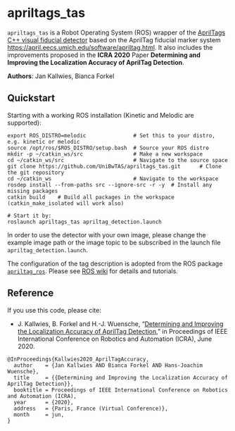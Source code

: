 # apriltags_tas

`apriltags_tas` is a Robot Operating System (ROS) wrapper of the [AprilTags C++ visual fiducial detector](https://github.com/Humhu/apriltags) based on the AprilTag fiducial marker system https://april.eecs.umich.edu/software/apriltag.html.
It also includes the improvements proposed in the __ICRA 2020__ Paper __Determining and Improving the Localization Accuracy of AprilTag Detection__.

**Authors**: Jan Kallwies, Bianca Forkel

## Quickstart

Starting with a working ROS installation (Kinetic and Melodic are supported):
```
export ROS_DISTRO=melodic               # Set this to your distro, e.g. kinetic or melodic
source /opt/ros/$ROS_DISTRO/setup.bash  # Source your ROS distro 
mkdir -p ~/catkin_ws/src                # Make a new workspace 
cd ~/catkin_ws/src                      # Navigate to the source space
git clone https://github.com/UniBwTAS/apriltags_tas.git      # Clone the git repository
cd ~/catkin_ws                          # Navigate to the workspace
rosdep install --from-paths src --ignore-src -r -y  # Install any missing packages
catkin build    # Build all packages in the workspace (catkin_make_isolated will work also)

# Start it by:
roslaunch apriltags_tas apriltag_detection.launch
```

In order to use the detector with your own image, please change the example image path or the image topic to be subscribed in the launch file `apriltag_detection.launch`.

The configuration of the tag description is adopted from the ROS package [`apriltag_ros`](https://github.com/RIVeR-Lab/apriltags_ros). Please see [ROS wiki](http://wiki.ros.org/apriltag_ros) for details and tutorials.

## Reference

If you use this code, please cite:

- J. Kallwies, B. Forkel and H.-J. Wuensche, “[Determining and Improving the Localization Accuracy of AprilTag Detection](https://ieeexplore.ieee.org/document/TODO),” in Proceedings of IEEE International Conference on Robotics and Automation (ICRA), June 2020.

```
@InProceedings{Kallwies2020_AprilTagAccuracy,
  author    = {Jan Kallwies AND Bianca Forkel AND Hans-Joachim Wuensche},
  title     = {{Determining and Improving the Localization Accuracy of AprilTag Detection}},
  booktitle = Proceedings of IEEE International Conference on Robotics and Automation (ICRA),
  year      = {2020},
  address   = {Paris, France (Virtual Conference)},
  month     = jun,
}
```
